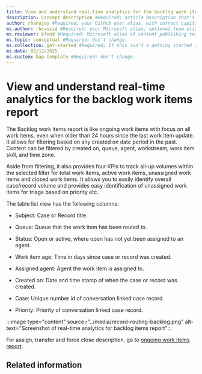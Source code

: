 ```yaml
---
title: View and understand real-time analytics for the backlog work items report
description: Concept description #Required; article description that's displayed in search results. Don't enclose in quotation marks. Do end with a period.
author: rhanajoy #Required; your GitHub user alias, with correct capitalization.
ms.author: rhcassid #Required; your Microsoft alias; optional team alias.
ms.reviewer: kfend #Required; Microsoft alias of content publishing team member.
ms.topic: conceptual #Required; don't change.
ms.collection: get-started #Required; If this isn't a getting started article, don't remove the attribute, but leave the value blank. The values for this attribute will be updated over time.
ms.date: 03/12/2025
ms.custom: bap-template #Required; don't change.
---
```


# View and understand real-time analytics for the backlog work items report 

The Backlog work items report is like ongoing work items with focus on all work items, even when older than 24 hours since the last work item update. It allows for filtering based on any created on date period in the past. Content can be filtered by created on, queue, agent, workstream, work item skill, and time zone.   

Aside from filtering, it also provides four KPIs to track all-up volumes within the selected filter for total work items, active work items, unassigned work items and closed work items. It allows you to easily identify overall case/record volume and provides easy identification of unassigned work items for triage based on priority etc.  

The table list view has the following columns:  

- Subject: Case or Record title.  

- Queue: Queue that the work item has been routed to.  

- Status: Open or active, where open has not yet been assigned to an agent.  

- Work item age: Time in days since case or record was created.   

- Assigned agent: Agent the work item is assigned to.  

- Created on: Date and time stamp of when the case or record was created.  

- Case: Unique number id of conversation linked case record.  

- Priority: Priority of conversation linked case record. 

:::image type="content" source="../media/record-routing-backlog.png" alt-text="Screenshot of real-time analytics for backlog items report":::

For assign, transfer and force close description, go to [ongoing work items report](rr-ongoingworkitems.md#view-and-understand-real-time-analytics-for-the-ongoing-work-items-report).

## Related information


